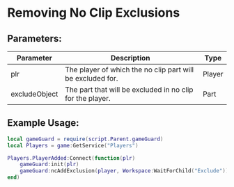 # Removing No Clip Exclusions

## Parameters:

| Parameter     | Description                                                | Type   |
|---------------|------------------------------------------------------------|--------|
| plr           | The player of which the no clip part will be excluded for. | Player |
| excludeObject | The part that will be excluded in no clip for the player.  | Part   |

## Example Usage:

```lua
local gameGuard = require(script.Parent.gameGuard)
local Players = game:GetService("Players")

Players.PlayerAdded:Connect(function(plr)
    gameGuard:init(plr)
    gameGuard:ncAddExclusion(player, Workspace:WaitForChild("Exclude")) -- Will not exclude part in workspace called "Exclude".
end)
```